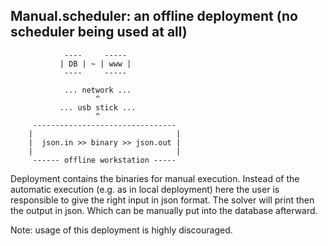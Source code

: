 Manual.scheduler: an offline deployment (no scheduler being used at all)
---------------------------------------------------

                ----     ----- 
               | DB | ~ | www |
                ----     ----- 
        
                ... network ...
                       ^
               ... usb stick ...
                       ^
         --------------------------------
        |                                |
        |  json.in >> binary >> json.out |
        |                                |
         ------ offline workstation -----


Deployment contains the binaries for manual execution.
Instead of the automatic execution (e.g. as in local deployment) here the user is responsible to
give the right input in json format. The solver will print then the output in json.
Which can be manually put into the database afterward.

Note: usage of this deployment is highly discouraged.

